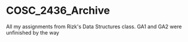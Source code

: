 # COSC_2436_Archive

All my assignments from Rizk's Data Structures class. GA1 and GA2 were unfinished by the way
